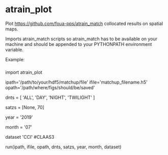 # atrain_plot
Plot https://github.com/foua-pps/atrain_match collocated results on spatial maps.

Imports atrain_match scripts so atrain_match has to be available on your machine and should be appended to your PYTHONPATH environment variable.

Example:
###
import atrain_plot

ipath='/path/to/your/hdf5/matchup/file'
ifile='matchup_filename.h5'
opath='/path/where/figs/should/be/saved'

dnts = [ 'ALL', 'DAY', 'NIGHT', 'TWILIGHT' ]

satzs = [None, 70]

year = '2019'

month = '07'

dataset 'CCI' #CLAAS3

run(ipath, ifile, opath, dnts, satzs, year, month, dataset)
###

